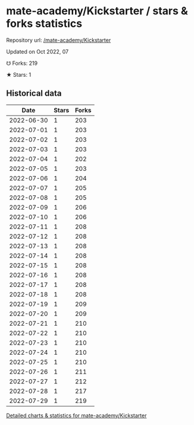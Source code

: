 # mate-academy/Kickstarter / stars & forks statistics

Repository url: [/mate-academy/Kickstarter](https://github.com/mate-academy/Kickstarter)

Updated on Oct 2022, 07

☋ Forks: 219

★ Stars: 1

## Historical data
| Date | Stars | Forks |
|------|-------|-------|
| 2022-06-30 | 1 | 203 | 
| 2022-07-01 | 1 | 203 | 
| 2022-07-02 | 1 | 203 | 
| 2022-07-03 | 1 | 203 | 
| 2022-07-04 | 1 | 202 | 
| 2022-07-05 | 1 | 203 | 
| 2022-07-06 | 1 | 204 | 
| 2022-07-07 | 1 | 205 | 
| 2022-07-08 | 1 | 205 | 
| 2022-07-09 | 1 | 206 | 
| 2022-07-10 | 1 | 206 | 
| 2022-07-11 | 1 | 208 | 
| 2022-07-12 | 1 | 208 | 
| 2022-07-13 | 1 | 208 | 
| 2022-07-14 | 1 | 208 | 
| 2022-07-15 | 1 | 208 | 
| 2022-07-16 | 1 | 208 | 
| 2022-07-17 | 1 | 208 | 
| 2022-07-18 | 1 | 208 | 
| 2022-07-19 | 1 | 209 | 
| 2022-07-20 | 1 | 209 | 
| 2022-07-21 | 1 | 210 | 
| 2022-07-22 | 1 | 210 | 
| 2022-07-23 | 1 | 210 | 
| 2022-07-24 | 1 | 210 | 
| 2022-07-25 | 1 | 210 | 
| 2022-07-26 | 1 | 211 | 
| 2022-07-27 | 1 | 212 | 
| 2022-07-28 | 1 | 217 | 
| 2022-07-29 | 1 | 219 | 


[Detailed charts & statistics for mate-academy/Kickstarter](https://reviewgithub.com/rep/mate-academy/Kickstarter)
